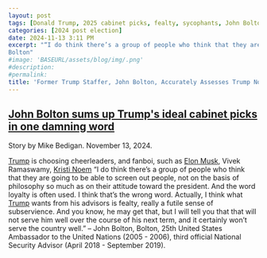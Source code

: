 ```yaml
---
layout: post
tags: [Donald Trump, 2025 cabinet picks, fealty, sycophants, John Bolton, politics]
categories: [2024 post election]
date: 2024-11-13 3:11 PM
excerpt: "“I do think there’s a group of people who think that they are going to be able to screen out people, not on the basis of philosophy so much as on their attitude toward the president. And the word loyalty is often used. I think that’s the wrong word. Actually, I think what [Trump](https://x.com/realdonaldtrump) wants from his advisors is fealty, really a futile sense of subservience. And you know, he may get that, but I will tell you that that will not serve him well over the course of his next term, and it certainly won’t serve the country well.” – John Bolton, 
Bolton"
#image: 'BASEURL/assets/blog/img/.png'
#description:
#permalink:
title: 'Former Trump Staffer, John Bolton, Accurately Assesses Trump Nominations'
---
```



## [John Bolton sums up Trump's ideal cabinet picks in one damning word](https://www.independent.co.uk/news/world/americas/us-politics/john-bolton-trump-administration-picks-b2646607.html)

Story by Mike Bedigan. November 13, 2024.

[Trump](https://x.com/realdonaldtrump) is choosing cheerleaders, and fanboi, such as [Elon Musk](https://x.com/elonmusk), Vivek Ramaswamy, [Kristi Noem](https://x.com/KristiNoem)
“I do think there’s a group of people who think that they are going to be able to screen out people, not on the basis of philosophy so much as on their attitude toward the president. And the word loyalty is often used. I think that’s the wrong word. Actually, I think what [Trump](https://x.com/realdonaldtrump) wants from his advisors is fealty, really a futile sense of subservience. And you know, he may get that, but I will tell you that that will not serve him well over the course of his next term, and it certainly won’t serve the country well.” – John Bolton, 
Bolton, 25th United States Ambassador to the United Nations (2005 - 2006), third official National Security Advisor (April 2018 - September 2019).

